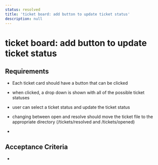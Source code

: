 ```yaml
---
status: resolved
title: 'ticket board: add button to update ticket status'
description: null
---
```


# ticket board: add button to update ticket status

## Requirements

- Each ticket card should have a button that can be clicked
- when clicked, a drop down is shown with all of the possible ticket statuses
- user can select a ticket status and update the ticket status
- changing between open and resolve should move the ticket file to the appropriate directory (/tickets/resolved and /tickets/opened)


-

## Acceptance Criteria

-
